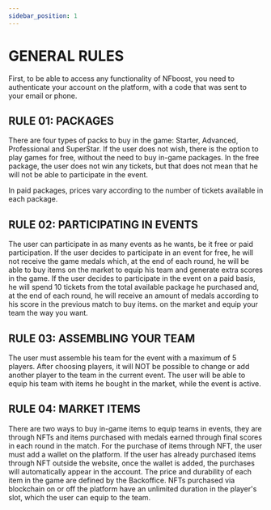 ```yaml
---
sidebar_position: 1
---
```


# GENERAL RULES

First, to be able to access any functionality of NFboost, you need to authenticate your account on the platform, with a code that was sent to your email or phone.

## RULE 01: PACKAGES

There are four types of packs to buy in the game: Starter, Advanced, Professional and SuperStar. If the user does not wish, there is the option to play games for free, without the need to buy in-game packages.
In the free package, the user does not win any tickets, but that does not mean that he will not be able to participate in the event.

In paid packages, prices vary according to the number of tickets available in each package.

## RULE 02: PARTICIPATING IN EVENTS

The user can participate in as many events as he wants, be it free or paid participation.
If the user decides to participate in an event for free, he will not receive the game medals which, at the end of each round, he will be able to buy items on the market to equip his team and generate extra scores in the game.
If the user decides to participate in the event on a paid basis, he will spend 10 tickets from the total available package he purchased and, at the end of each round, he will receive an amount of medals according to his score in the previous match to buy items. on the market and equip your team the way you want.

## RULE 03: ASSEMBLING YOUR TEAM

The user must assemble his team for the event with a maximum of 5 players.
After choosing players, it will NOT be possible to change or add another player to the team in the current event.
The user will be able to equip his team with items he bought in the market, while the event is active.

## RULE 04: MARKET ITEMS

There are two ways to buy in-game items to equip teams in events, they are through NFTs and items purchased with medals earned through final scores in each round in the match.
For the purchase of items through NFT, the user must add a wallet on the platform.
If the user has already purchased items through NFT outside the website, once the wallet is added, the purchases will automatically appear in the account.
The price and durability of each item in the game are defined by the Backoffice.
NFTs purchased via blockchain on or off the platform have an unlimited duration in the player's slot, which the user can equip to the team.
